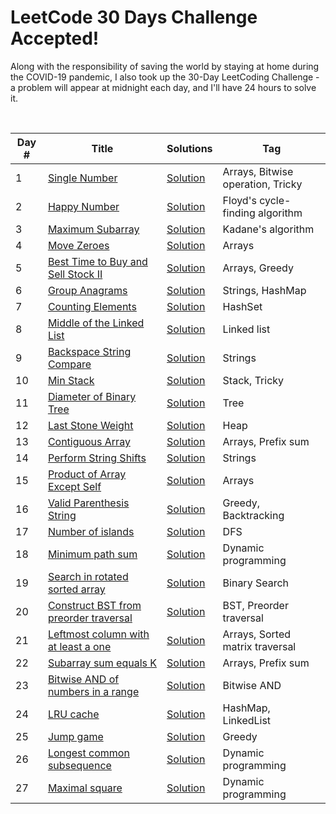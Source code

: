 # LeetCode 30 Days Challenge Accepted!

Along with the responsibility of saving the world by staying at home during the COVID-19 pandemic, I also took up the 30-Day LeetCoding Challenge - a problem will appear at midnight each day, and I'll have 24 hours to solve it.

<br/>

|  Day #  |      Title     |   Solutions  | Tag                   
|-----|----------------|---------------|-------------
|1|[Single Number](https://leetcode.com/explore/featured/card/30-day-leetcoding-challenge/528/week-1/3283/)|[Solution](../master/Day1_SingleNumber.java) |Arrays, Bitwise operation, Tricky|
|2|[Happy Number](https://leetcode.com/explore/featured/card/30-day-leetcoding-challenge/528/week-1/3284/)|[Solution](../master/Day2_HappyNumber.java) |Floyd's cycle-finding algorithm|
|3|[Maximum Subarray](https://leetcode.com/explore/featured/card/30-day-leetcoding-challenge/528/week-1/3285/)|[Solution](../master/Day3_MaximumSubarray.java) |Kadane's algorithm|
|4|[Move Zeroes](https://leetcode.com/explore/featured/card/30-day-leetcoding-challenge/528/week-1/3286/)|[Solution](../master/Day4_MoveZeroes.java) |Arrays|
|5|[Best Time to Buy and Sell Stock II](https://leetcode.com/explore/featured/card/30-day-leetcoding-challenge/528/week-1/3287/)|[Solution](../master/Day5_BestTimeToBuyAndSellStockII.java) |Arrays, Greedy|
|6|[Group Anagrams](https://leetcode.com/explore/featured/card/30-day-leetcoding-challenge/528/week-1/3288/)|[Solution](../master/Day6_GroupAnagrams.java) |Strings, HashMap|
|7|[Counting Elements](https://leetcode.com/explore/featured/card/30-day-leetcoding-challenge/528/week-1/3289/)|[Solution](../master/Day7_CountingElements.java) |HashSet|
|8|[Middle of the Linked List](https://leetcode.com/explore/featured/card/30-day-leetcoding-challenge/528/week-1/3290/)|[Solution](../master/Day8_MiddleOfTheLinkedList.java) |Linked list|
|9|[Backspace String Compare](https://leetcode.com/explore/featured/card/30-day-leetcoding-challenge/528/week-1/3291/)|[Solution](../master/Day9_BackspaceStringCompare.java) |Strings|
|10|[Min Stack](https://leetcode.com/explore/featured/card/30-day-leetcoding-challenge/528/week-1/3292/)|[Solution](../master/Day10_MinStack.java) |Stack, Tricky|
|11|[Diameter of Binary Tree](https://leetcode.com/explore/featured/card/30-day-leetcoding-challenge/528/week-1/32893/)|[Solution](../master/Day11_DiameterOfBinaryTree.java) |Tree|
|12|[Last Stone Weight](https://leetcode.com/explore/featured/card/30-day-leetcoding-challenge/528/week-1/3297/)|[Solution](../master/Day12_LastStoneWeight.java) |Heap|
|13|[Contiguous Array](https://leetcode.com/explore/featured/card/30-day-leetcoding-challenge/528/week-1/3298/)|[Solution](../master/Day13_ContiguousArray.java) |Arrays, Prefix sum|
|14|[Perform String Shifts](https://leetcode.com/explore/featured/card/30-day-leetcoding-challenge/528/week-1/3299/)|[Solution](../master/Day14_PerformStringShifts.java) |Strings|
|15|[Product of Array Except Self](https://leetcode.com/explore/featured/card/30-day-leetcoding-challenge/528/week-1/3300/)|[Solution](../master/Day15_ProductOfArrayExceptSelf.java) |Arrays|
|16|[Valid Parenthesis String](https://leetcode.com/explore/featured/card/30-day-leetcoding-challenge/528/week-1/3301/)|[Solution](../master/Day16_ValidParenthesisString.java) |Greedy, Backtracking|
|17|[Number of islands](https://leetcode.com/explore/featured/card/30-day-leetcoding-challenge/528/week-1/3302/)|[Solution](../master/Day17_NumberOfIslands.java) |DFS|
|18|[Minimum path sum](https://leetcode.com/explore/featured/card/30-day-leetcoding-challenge/528/week-1/3303/)|[Solution](../master/Day18_MinimumPathSum.java) |Dynamic programming|
|19|[Search in rotated sorted array](https://leetcode.com/explore/featured/card/30-day-leetcoding-challenge/528/week-1/3304/)|[Solution](../master/Day19_SearchInRotatedSortedArray.java) |Binary Search|
|20|[Construct BST from preorder traversal](https://leetcode.com/explore/featured/card/30-day-leetcoding-challenge/528/week-1/3305/)|[Solution](../master/Day20_ConstructBSTFromPreorderTraversal.java) |BST, Preorder traversal|
|21|[Leftmost column with at least a one](https://leetcode.com/explore/featured/card/30-day-leetcoding-challenge/528/week-1/3306/)|[Solution](../master/Day21_LeftmostColWithAtLeastAOne.java) |Arrays, Sorted matrix traversal|
|22|[Subarray sum equals K](https://leetcode.com/explore/featured/card/30-day-leetcoding-challenge/528/week-1/3307/)|[Solution](../master/Day22_SubarraySumEqualsK.java) |Arrays, Prefix sum|
|23|[Bitwise AND of numbers in a range](https://leetcode.com/explore/featured/card/30-day-leetcoding-challenge/528/week-1/3308/)|[Solution](../master/Day23_BitwiseANDofNumbersRange.java) |Bitwise AND|
|24|[LRU cache](https://leetcode.com/explore/featured/card/30-day-leetcoding-challenge/528/week-1/3309/)|[Solution](../master/Day24_LRU_Cache.java) |HashMap, LinkedList|
|25|[Jump game](https://leetcode.com/explore/featured/card/30-day-leetcoding-challenge/528/week-1/3310/)|[Solution](../master/Day25_JumpGame.java) |Greedy|
|26|[Longest common subsequence](https://leetcode.com/explore/featured/card/30-day-leetcoding-challenge/528/week-1/3311/)|[Solution](../master/Day26_LongestCommonSubsequence.java) |Dynamic programming|
|27|[Maximal square](https://leetcode.com/explore/featured/card/30-day-leetcoding-challenge/528/week-1/3312/)|[Solution](../master/Day27_MaximalSquare.java) |Dynamic programming|